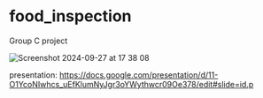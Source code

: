 # food_inspection
Group C project

![Screenshot 2024-09-27 at 17 38 08](https://github.com/user-attachments/assets/f55c2dc7-2f14-40d7-a362-0fcb8b8bb168)

presentation: https://docs.google.com/presentation/d/11-O1YcoNIwhcs_uEfKlumNyJgr3oYWythwcr09Oe378/edit#slide=id.p
